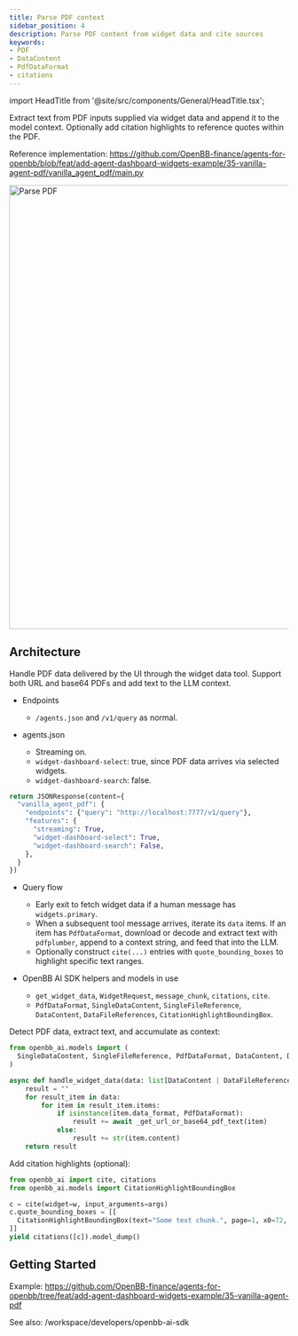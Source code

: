 ```yaml
---
title: Parse PDF context
sidebar_position: 4
description: Parse PDF content from widget data and cite sources
keywords:
- PDF
- DataContent
- PdfDataFormat
- citations
---
```


import HeadTitle from '@site/src/components/General/HeadTitle.tsx';

<HeadTitle title="AI Features — Parse PDF context | OpenBB Workspace Docs" />

Extract text from PDF inputs supplied via widget data and append it to the model context. Optionally add citation highlights to reference quotes within the PDF.

Reference implementation: https://github.com/OpenBB-finance/agents-for-openbb/blob/feat/add-agent-dashboard-widgets-example/35-vanilla-agent-pdf/vanilla_agent_pdf/main.py

<img className="pro-border-gradient" width="800" alt="Parse PDF" src="https://openbb-cms.directus.app/assets/b9e323b3-9416-4452-9d32-f6d6b8b50443.png" />

## Architecture

Handle PDF data delivered by the UI through the widget data tool. Support both URL and base64 PDFs and add text to the LLM context.

- Endpoints
  - `/agents.json` and `/v1/query` as normal.

- agents.json
  - Streaming on.
  - `widget-dashboard-select`: true, since PDF data arrives via selected widgets.
  - `widget-dashboard-search`: false.

```python
return JSONResponse(content={
  "vanilla_agent_pdf": {
    "endpoints": {"query": "http://localhost:7777/v1/query"},
    "features": {
      "streaming": True,
      "widget-dashboard-select": True,
      "widget-dashboard-search": False,
    },
  }
})
```

- Query flow
  - Early exit to fetch widget data if a human message has `widgets.primary`.
  - When a subsequent tool message arrives, iterate its `data` items. If an item has `PdfDataFormat`, download or decode and extract text with `pdfplumber`, append to a context string, and feed that into the LLM.
  - Optionally construct `cite(...)` entries with `quote_bounding_boxes` to highlight specific text ranges.

- OpenBB AI SDK helpers and models in use
  - `get_widget_data`, `WidgetRequest`, `message_chunk`, `citations`, `cite`.
  - `PdfDataFormat`, `SingleDataContent`, `SingleFileReference`, `DataContent`, `DataFileReferences`, `CitationHighlightBoundingBox`.

Detect PDF data, extract text, and accumulate as context:

```python
from openbb_ai.models import (
  SingleDataContent, SingleFileReference, PdfDataFormat, DataContent, DataFileReferences
)

async def handle_widget_data(data: list[DataContent | DataFileReferences]) -> str:
    result = ""
    for result_item in data:
        for item in result_item.items:
            if isinstance(item.data_format, PdfDataFormat):
                result += await _get_url_or_base64_pdf_text(item)
            else:
                result += str(item.content)
    return result
```

Add citation highlights (optional):

```python
from openbb_ai import cite, citations
from openbb_ai.models import CitationHighlightBoundingBox

c = cite(widget=w, input_arguments=args)
c.quote_bounding_boxes = [[
  CitationHighlightBoundingBox(text="Some text chunk.", page=1, x0=72, top=117, x1=259, bottom=135)
]]
yield citations([c]).model_dump()
```

## Getting Started

Example: https://github.com/OpenBB-finance/agents-for-openbb/tree/feat/add-agent-dashboard-widgets-example/35-vanilla-agent-pdf

See also: /workspace/developers/openbb-ai-sdk

